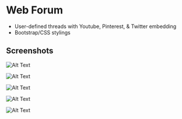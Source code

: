 # Web Forum
  
- User-defined threads with Youtube, Pinterest, & Twitter embedding
- Bootstrap/CSS stylings
  
## Screenshots
![Alt Text](https://imgur.com/OlUsl6g.png)

![Alt Text](https://imgur.com/FbUYbAB.png)

![Alt Text](https://imgur.com/UHF1WS0.png)

![Alt Text](https://imgur.com/0qfr0iO.png)

![Alt Text](https://imgur.com/ZGd4JoT.png)
